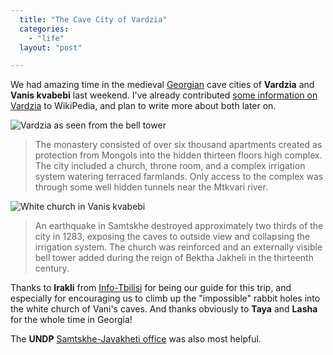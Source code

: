 ```yaml
---
  title: "The Cave City of Vardzia"
  categories: 
    - "life"
  layout: "post"

---
```

We had amazing time in the medieval [Georgian][3] cave cities of __Vardzia__ and __Vanis kvabebi__ last weekend. I've already contributed [some information on Vardzia][1] to WikiPedia, and plan to write more about both later on.

![Vardzia as seen from the bell tower](http://bergie.iki.fi/midcom-serveattachmentguid-600d2f430015d2f58334e5be26bc04f6/Vardzia_from_bell_tower_small.jpg)

> The monastery consisted of over six thousand apartments created as protection from Mongols into the hidden thirteen floors high complex. The city included a church, throne room, and a complex irrigation system watering terraced farmlands. Only access to the complex was through some well hidden tunnels near the Mtkvari river.

![White church in Vanis kvabebi](http://bergie.iki.fi/midcom-serveattachmentguid-bcfc53eec4d93ec0942292cbfa13f3e3/Vanis_kvabebi_white_chapel.jpg)

> An earthquake in Samtskhe destroyed approximately two thirds of the city in 1283, exposing the caves to outside view and collapsing the irrigation system. The church was reinforced and an externally visible bell tower added during the reign of Bektha Jakheli in the thirteenth century.

Thanks to __Irakli__ from [Info-Tbilisi][2] for being our guide for this trip, and especially for encouraging us to climb up the "impossible" rabbit holes into the white church of Vani's caves. And thanks obviously to __Taya__ and __Lasha__ for the whole time in Georgia!

The __UNDP__ [Samtskhe-Javakheti office][4] was also most helpful.

[1]: http://en.wikipedia.org/wiki/Vardzia
[2]: http://www.info-tbilisi.com/
[3]: http://en.wikipedia.org/wiki/Georgia_%28country%29
[4]: http://www.undp.org.ge/Projects/samjav.html